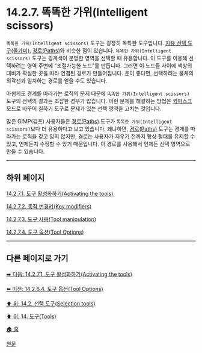 # 14.2.7. 똑똑한 가위(Intelligent scissors)
`똑똑한 가위(Intelligent scissors)` 도구는 굉장히 독특한 도구입니다. [자유 선택 도구(올가미)](./14-02-04-00-free-selection-lasso.md), [경로(Paths)](./14-05-02-paths.md)와 비슷한 점이 있습니다. `똑똑한 가위(Intelligent scissors)` 도구는 경계색이 분명한 영역을 선택할 때 유용합니다. 이 도구를 이용해 선택하려는 영역 주변에 "조절가능한 노드"를 만듭니다. 그러면 이 노드들 사이에 색상의 대비가 확실한 곳을 따라 연결된 경로가 만들어집니다. 운이 좋다면, 선택하려는 물체의 외곽선과 일치하는 경로를 얻을 수도 있습니다.

아쉽게도 경계를 따라가는 로직의 문제 때문에 `똑똑한 가위(Intelligent scissors)` 도구의 선택의 결과는 조잡한 경우가 많습니다. 이런 문제를 해결하는 방법은 [퀵마스크](./15-02-02-00-channel-dialog.md) 모드로 바꾸어 칠하기 도구로 문제가 있는 선택 영역을 고치는 것입니다.

많은 GIMP(김프) 사용자들은 [경로(Paths)](./14-05-02-paths.md) 도구가 `똑똑한 가위(Intelligent scissors)`보다 더 유용하다고 보고 있습니다. 왜냐하면, [경로(Paths)](./14-05-02-paths.md) 도구는 경계를 따라가는 로직을 갖고 있지 않지만, 경로는 사용자가 지우기 전까지 항상 형태를 유지할 수 있고, 언제든지 수정할 수 있기 때문입니다. 이 경로를 사용해서 언제든 선택 영역으로 만들 수 있습니다.

***

## 하위 페이지

[14.2.7.1. 도구 활성화하기(Activating the tools)](./14-02-07-01-activating_the_tool.md)

[14.2.7.2. 동작 변경키(Key modifiers)](./14-02-07-02-key_modifiers.md)

[14.2.7.3. 도구 사용(Tool manipulation)](./14-02-07-03-tool_manipulation.md)

[14.2.7.4. 도구 옵션(Tool Options)](./14-02-07-04-tool_options.md)

***

## 다른 페이지로 가기

[➡️ 다음: 14.2.7.1. 도구 활성화하기(Activating the tools)](./14-02-07-01-activating_the_tool.md)

[⬅️ 이전: 14.2.6.4. 도구 옵션(Tool Options)](./14-02-06-04-tool_options.md)

[⬆️ 위: 14.2. 선택 도구(Selection tools)](./14-02-00-selection-tools.md)

[⬆️ 위: 14. 도구(Tools)](./14-00-tools.md)

[🏠 홈](./00-home.md)

[원문](https://docs.gimp.org/2.10/ko/gimp-tools.html#gimp-tool-options-dialog)